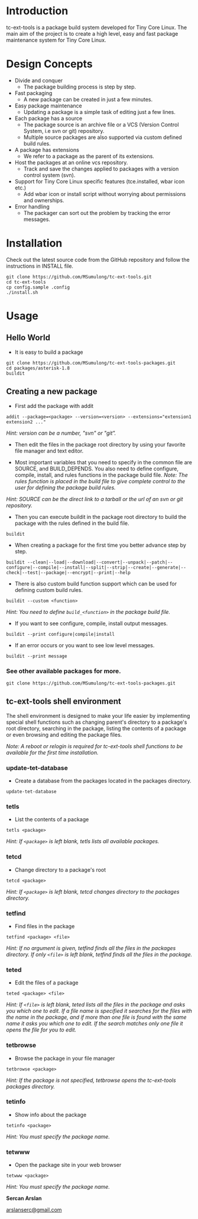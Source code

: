 # Introduction #

tc-ext-tools is a package build system developed for Tiny Core Linux. The main aim of the project is to create a high level, easy and fast package maintenance system for Tiny Core Linux.

# Design Concepts #

  * Divide and conquer
    * The package building process is step by step.
  * Fast packaging
    * A new package can be created in just a few minutes.
  * Easy package maintenance
    * Updating a package is a simple task of editing just a few lines.
  * Each package has a source
    * The package source is an archive file or a VCS (Version Control System, i.e svn or git) repository.
    * Multiple source packages are also supported via custom defined build rules.
  * A package has extensions
    * We refer to a package as the parent of its extensions.
  * Host the packages at an online vcs repository.
    * Track and save the changes applied to packages with a version control system (svn).
  * Support for Tiny Core Linux specific features (tce.installed, wbar icon etc.)
    * Add wbar icon or install script without worrying about permissions and ownerships.
  * Error handling
    * The packager can sort out the problem by tracking the error messages.

# Installation #

Check out the latest source code from the GitHub repository and follow the instructions in INSTALL file.

```
git clone https://github.com/MSumulong/tc-ext-tools.git
cd tc-ext-tools
cp config.sample .config
./install.sh
```

# Usage #

## Hello World ##
  * It is easy to build a package
```
git clone https://github.com/MSumulong/tc-ext-tools-packages.git
cd packages/asterisk-1.8
buildit
```

## Creating a new package ##
  * First add the package with addit
```
addit --package=<package> --version=<version> --extensions="extension1 extension2 ..."
```
_Hint: version can be a number, "svn" or "git"._

  * Then edit the files in the package root directory by using your favorite file manager and text editor.

  * Most important variables that you need to specify in the common file are SOURCE, and BUILD\_DEPENDS. You also need to define configure, compile, install, and rules functions in the package build file.
_Note: The rules function is placed in the build file to give complete control to the user for defining the package build rules._

_Hint: SOURCE can be the direct link to a tarball or the url of an svn or git repository._

  * Then you can execute buildit in the package root directory to build the package with the rules defined in the build file.
```
buildit
```
  * When creating a package for the first time you better advance step by step.
```
buildit --clean|--load|--download|--convert|--unpack|--patch|--configure|--compile|--install|--split|--strip|--create|--generate|--check|--test|--package|--encrypt|--print|--help
```
  * There is also custom build function support which can be used for defining custom build rules.
```
buildit --custom <function>
```
_Hint: You need to define `build_<function>` in the package build file._
  * If you want to see configure, compile, install output messages.
```
buildit --print configure|compile|install
```
  * If an error occurs or you want to see low level messages.
```
buildit --print message
```

### See other available packages for more. ###
```
git clone https://github.com/MSumulong/tc-ext-tools-packages.git
```

## tc-ext-tools shell environment ##

The shell environment is designed to make your life easier by implementing special shell functions such as changing parent's directory to a package's root directory, searching in the package, listing the contents of a package or even browsing and editing the package files.

_Note: A reboot or relogin is required for tc-ext-tools shell functions to be available for the first time installation._

### update-tet-database ###
  * Create a database from the packages located in the packages directory.
```
update-tet-database
```

### tetls ###
  * List the contents of a package
```
tetls <package>
```
_Hint: If `<package>` is left blank, tetls lists all available packages._

### tetcd ###
  * Change directory to a package's root
```
tetcd <package>
```
_Hint: If `<package>` is left blank, tetcd changes directory to the packages directory._

### tetfind ###
  * Find files in the package
```
tetfind <package> <file>
```
_Hint: If no argument is given, tetfind finds all the files in the packages directory. If only `<file>` is left blank, tetfind finds all the files in the package._

### teted ###
  * Edit the files of a package
```
teted <package> <file>
```
_Hint: If `<file>` is left blank, teted lists all the files in the package and asks you which one to edit. If a file name is specified it searches for the files with the name in the package, and if more than one file is found with the same name it asks you which one to edit. If the search matches only one file it opens the file for you to edit._

### tetbrowse ###
  * Browse the package in your file manager
```
tetbrowse <package>
```
_Hint: If the package is not specified, tetbrowse opens the tc-ext-tools packages directory._

### tetinfo ###
  * Show info about the package
```
tetinfo <package>
```
_Hint: You must specify the package name._

### tetwww ###
  * Open the package site in your web browser
```
tetwww <package>
```
_Hint: You must specify the package name._


**Sercan Arslan**

arslanserc@gmail.com
